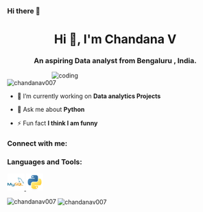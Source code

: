 ### Hi there 👋

<h1 align="center">Hi 👋, I'm Chandana V</h1>
<h3 align="center">An aspiring Data analyst from Bengaluru , India.</h3>

<img align="right" alt="coding" width="400" src="https://cdn.dribbble.com/users/17707/screenshots/2413754/rrr.gif">

<p align="left"> <img src="https://komarev.com/ghpvc/?username=chandanav007&label=Profile%20views&color=0e75b6&style=flat" alt="chandanav007" /> </p>

- 🔭 I’m currently working on **Data analytics Projects**

- 💬 Ask me about **Python**

- ⚡ Fun fact **I think I am funny**

<h3 align="left">Connect with me:</h3>
<p align="left">
</p>

<h3 align="left">Languages and Tools:</h3>
<p align="left"> <a href="https://www.mysql.com/" target="_blank" rel="noreferrer"> <img src="https://raw.githubusercontent.com/devicons/devicon/master/icons/mysql/mysql-original-wordmark.svg" alt="mysql" width="40" height="40"/> </a> <a href="https://www.python.org" target="_blank" rel="noreferrer"> <img src="https://raw.githubusercontent.com/devicons/devicon/master/icons/python/python-original.svg" alt="python" width="40" height="40"/> </a> </p>

<p><img align="left" src="https://github-readme-stats.vercel.app/api/top-langs?username=chandanav007&show_icons=true&locale=en&layout=compact" alt="chandanav007" /></p>

<p>&nbsp;<img align="center" src="https://github-readme-stats.vercel.app/api?username=chandanav007&show_icons=true&locale=en" alt="chandanav007" /></p>

